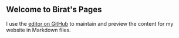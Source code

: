 ## Welcome to Birat's Pages
I use the [editor on GitHub](https://github.com/Biratlc/Biratlc.github.io/edit/master/README.md) to maintain and preview the content for my website in Markdown files.

